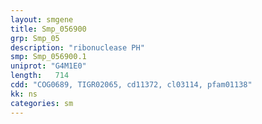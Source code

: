```yaml
---
layout: smgene
title: Smp_056900
grp: Smp_05
description: "ribonuclease PH"
smp: Smp_056900.1
uniprot: "G4M1E0"
length:   714
cdd: "COG0689, TIGR02065, cd11372, cl03114, pfam01138"
kk: ns
categories: sm
---
```

